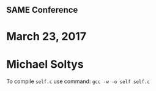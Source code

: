 ## SAME Conference
# March 23, 2017
# Michael Soltys

To compile `self.c` use command:
```gcc -w -o self self.c```
